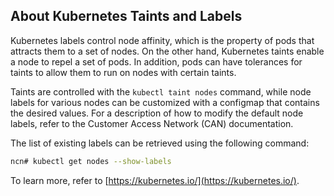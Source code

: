 ## About Kubernetes Taints and Labels

Kubernetes labels control node affinity, which is the property of pods that attracts them to a set of nodes. On the other hand, Kubernetes taints enable a node to repel a set of pods. In addition, pods can have tolerances for taints to allow them to run on nodes with certain taints.

Taints are controlled with the `kubectl taint nodes` command, while node labels for various nodes can be customized with a configmap that contains the desired values. For a description of how to modify the default node labels, refer to the Customer Access Network (CAN) documentation.

The list of existing labels can be retrieved using the following command:

```bash
ncn# kubectl get nodes --show-labels
```

To learn more, refer to [https://kubernetes.io/](https://kubernetes.io/).



